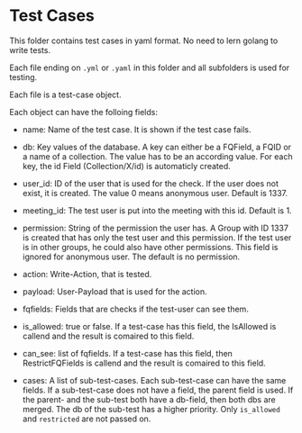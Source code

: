 # Test Cases

This folder contains test cases in yaml format. No need to lern golang to write
tests.

Each file ending on `.yml` or `.yaml` in this folder and all subfolders is used
for testing.

Each file is a test-case object.

Each object can have the folloing fields:

* name: Name of the test case. It is shown if the test case fails.

* db: Key values of the database. A key can either be a FQField, a FQID or a
  name of a collection. The value has to be an according value. For each key, the
  id Field (Collection/X/id) is automaticly created.

* user_id: ID of the user that is used for the check. If the user does not
  exist, it is created. The value 0 means anonymous user. Default is 1337.

* meeting_id: The test user is put into the meeting with this id. Default is 1.

* permission: String of the permission the user has. A Group with ID 1337 is
  created that has only the test user and this permission. If the test user is
  in other groups, he could also have other permissions. This field is ignored
  for anonymous user. The default is no permission.

* action: Write-Action, that is tested.

* payload: User-Payload that is used for the action.

* fqfields: Fields that are checks if the test-user can see them.

* is_allowed: true or false. If a test-case has this field, the IsAllowed is
  callend and the result is comaired to this field.

* can_see: list of fqfields. If a test-case has this field, then
  RestrictFQFields is callend and the result is comaired to this field.

* cases: A list of sub-test-cases. Each sub-test-case can have the same fields.
  If a sub-test-case does not have a field, the parent field is used. If the
  parent- and the sub-test both have a db-field, then both dbs are merged. The
  db of the sub-test has a higher priority. Only `is_allowed` and `restricted`
  are not passed on.